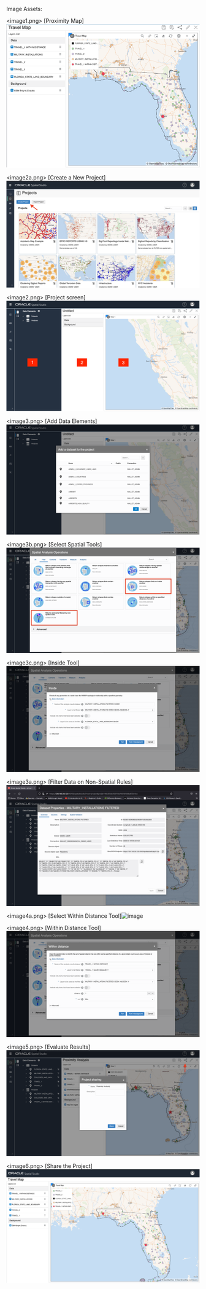 Image Assets:

<image1.png> [Proximity Map]![image](https://github.com/nicktoscano/tutorials/blob/main/assets/determine_proximity_using_spatial_studio/image1.png)

<image2a.png> [Create a New Project]![image](https://github.com/nicktoscano/tutorials/blob/main/assets/determine_proximity_using_spatial_studio/image2a.png)

<image2.png> [Project screen]![image](https://github.com/nicktoscano/tutorials/blob/main/assets/determine_proximity_using_spatial_studio/image2.png)

<image3.png> [Add Data Elements]![image](https://github.com/nicktoscano/tutorials/blob/main/assets/determine_proximity_using_spatial_studio/image3.png)

<image3b.png> [Select Spatial Tools]![image](https://github.com/nicktoscano/tutorials/blob/main/assets/determine_proximity_using_spatial_studio/image3b.png)

<image3c.png> [Inside Tool]![image](https://github.com/nicktoscano/tutorials/blob/main/assets/determine_proximity_using_spatial_studio/image3c.png)

<image3a.png> [Filter Data on Non-Spatial Rules]![image](https://github.com/nicktoscano/tutorials/blob/main/assets/determine_proximity_using_spatial_studio/image3a.png)

<image4a.png> [Select Within Distance Tool]![image](https://github.com/nicktoscano/tutorials/blob/main/assets/determine_proximity_using_spatial_studio/image4apng)

<image4.png> [Within Distance Tool]![image](https://github.com/nicktoscano/tutorials/blob/main/assets/determine_proximity_using_spatial_studio/image4.png)

<image5.png> [Evaluate Results]![image](https://github.com/nicktoscano/tutorials/blob/main/assets/determine_proximity_using_spatial_studio/image5.png)

<image6.png> [Share the Project]![image](https://github.com/nicktoscano/tutorials/blob/main/assets/determine_proximity_using_spatial_studio/image6.png)


